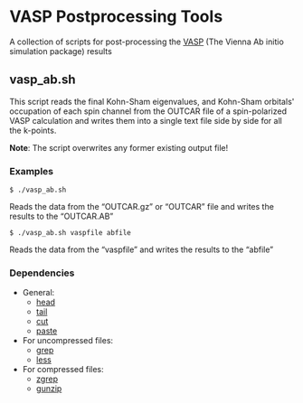 # VASP Postprocessing Tools
A collection of scripts for post-processing the [VASP](https://www.vasp.at) (The Vienna Ab initio simulation package) results

## vasp_ab.sh
This script reads the final Kohn-Sham eigenvalues, and Kohn-Sham orbitals' occupation of each spin channel from the OUTCAR file of a spin-polarized VASP calculation and writes them into a single text file side by side for all the k-points.

**Note**: The script overwrites any former existing output file!

### Examples
```shell
$ ./vasp_ab.sh
```
Reads the data from the “OUTCAR.gz” or “OUTCAR” file and writes the results to the “OUTCAR.AB”

```shell
$ ./vasp_ab.sh vaspfile abfile
```
Reads the data from the “vaspfile” and writes the results to the “abfile”

### Dependencies
* General:
    * [head](https://en.wikipedia.org/wiki/Head_(Unix))
    * [tail](https://en.wikipedia.org/wiki/Tail_(Unix))
    * [cut](https://en.wikipedia.org/wiki/Cut_(Unix))
    * [paste](https://en.wikipedia.org/wiki/Paste_(Unix))
* For uncompressed files:
    * [grep](https://en.wikipedia.org/wiki/Grep)
    * [less](https://en.wikipedia.org/wiki/Less_(Unix))
* For compressed files:
    * [zgrep](https://linux.die.net/man/1/zgrep)
    * [gunzip](https://linux.die.net/man/1/gunzip)

